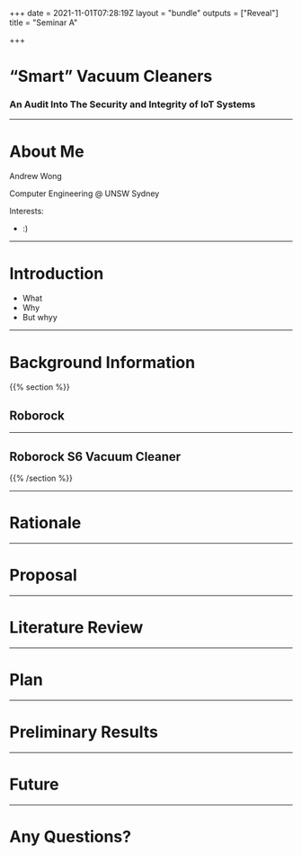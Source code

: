 +++
date = 2021-11-01T07:28:19Z
layout = "bundle"
outputs = ["Reveal"]
title = "Seminar A"

+++

# “Smart” Vacuum Cleaners

### An Audit Into The Security and Integrity of IoT Systems

***

# About Me

Andrew Wong

Computer Engineering @ UNSW Sydney

Interests:

* :)

***

# Introduction

* What
* Why
* But whyy

***

# Background Information

{{% section %}}

## Roborock

***

## Roborock S6 Vacuum Cleaner

{{% /section %}}

***

# Rationale

***

# Proposal

***

# Literature Review

***

# Plan

***

# Preliminary Results

***

# Future

***

# Any Questions?